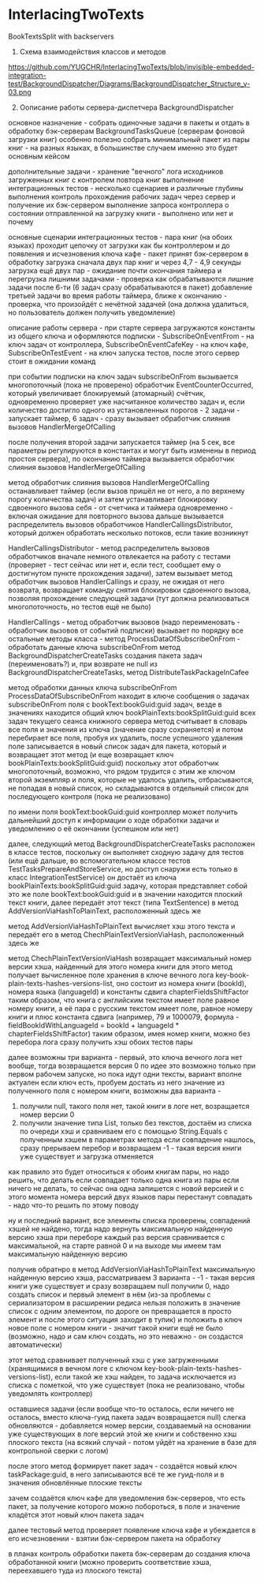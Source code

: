 # InterlacingTwoTexts
BookTextsSplit with backservers

1. Схема взаимодействия классов и методов 

https://github.com/YUGCHR/InterlacingTwoTexts/blob/invisible-embedded-integration-test/BackgroundDispatcher/Diagrams/BackgroundDispatcher_Structure_v-03.png

2. Оописание работы сервера-диспетчера BackgroundDispatcher

основное назначение - собрать одиночные задачи в пакеты и отдать в обработку бэк-серверам BackgroundTasksQueue (серверам фоновой загрузки книг)
особенно полезно собрать минимальный пакет из пары книг - на разных языках, в большинстве случаем именно это будет основным кейсом

дополнительные задачи - 
хранение "вечного" лога исходников загруженных книг с контролем повтора книг
выполнение интеграционных тестов - несколько сценариев и различные глубины выполнения
контроль прохождения рабочих задач через сервер и получение их бэк-сервером
выполнение запроса контроллера о состоянии отправленной на загрузку книги - выполнено или нет и почему

основные сценарии интеграционных тестов -
пара книг (на обоих языках) проходит цепочку от загрузки как бы контроллером и до появления и исчезновения ключа кафе - пакет принят бэк-сервером в обработку
загрузка сначала двух пар книг и через 4,7 - 4,9 секунды загрузка ещё двух пар - ожидание почти окончания таймера и перегрузка лишними задачами - 
проверка как обрабатываются лишние задачи после 6-ти (6 задач сразу обрабатываются в пакет)
добавление третьей задачи во время работы таймера, ближе к окончанию - проверка, что произойдёт с нечётной задачей (она должна удалиться, но пользователь должен получить уведомление)

описание работы сервера -
при старте сервера загружаются константы из общего ключа и оформляются подписки -
SubscribeOnEventFrom - на ключ задач от контроллера,
SubscribeOnEventСafeKey - на ключ кафе,
SubscribeOnTestEvent - на ключ запуска тестов,
после этого сервер стоит в ожидании команд

при событии подписки на ключ задач subscribeOnFrom вызывается многопоточный (пока не проверено) обработчик EventCounterOccurred, 
который увеличивает блокируемый (атомарный) счётчик, одновременно проверяет уже насчитанное количество задач и, если количество достигло одного из установленных порогов - 
2 задачи - запускает таймер, 6 задач - сразу вызывает обработчик слияния вызовов HandlerMergeOfCalling

после получения второй задачи запускается таймер (на 5 сек, все параметры регулируются в константах и могут быть изменены в период простоя сервера), 
по окончанию таймера вызывается обработчик слияния вызовов HandlerMergeOfCalling

метод обработчик слияния вызовов HandlerMergeOfCalling останавливает таймер (если вызов пришёл не от него, а по верхнему порогу количества задач) и затем устанавливает
блокировку сдвоенного вызова себя - от счетчика и таймера одновременно - включая ожидание для повторного вызова
дальше вызывается распределитель вызовов обработчиков HandlerCallingsDistributor, который должен обработать несколько потоков, если такие возникнут

HandlerCallingsDistributor - метод распределитель вызовов обработчиков вначале немного отвлекается на работу с тестами
(проверяет - тест сейчас или нет и, если тест, сообщает ему о достигнутом пункте прохождения задачи),
затем вызывает метод обработчик вызовов HandlerCallings и сразу, не ожидая от него возврата, возвращает команду снятия блокировки сдвоенного вызова, 
позволяя прохождение следующей задачи (тут должна реализоваться многопоточность, но тестов ещё не было)

HandlerCallings - метод обработчик вызовов (надо переименовать - обработчик вызовов от событий подписки) вызывает по порядку все остальные методы класса -
метод ProcessDataOfSubscribeOnFrom - обработать данные ключа subscribeOnFrom
метод BackgroundDispatcherCreateTasks создания пакета задач (переименовать?)
и, при возврате не null из BackgroundDispatcherCreateTasks, метод DistributeTaskPackageInCafee

метод обработки данных ключа subscribeOnFrom ProcessDataOfSubscribeOnFrom находит в ключе сообщения о задачах subscribeOnFrom поля с bookText:bookGuid:guid задач,
везде в значениях находится общий ключ bookPlainTexts:bookSplitGuid:guid всех задач текущего сеанса книжного сервера
метод считывает в словарь все поля и значения из ключа (значение сразу сохраняется) и потом перебирает все поля, пробуя их удалить,
после успешного удаления поле записывается в новый список задач для пакета, который и возвращает этот метод (и еще возвращает ключ bookPlainTexts:bookSplitGuid:guid)
поскольку этот обработчик многопоточный, возможно, что рядом трудится с этим же ключом второй экземпляр и поля, которые не удалось удалить, отбрасываются, 
не попадая в новый список, но складываются в отдельный список для последующего контроля (пока не реализовано)

по имени поля bookText:bookGuid:guid контроллер может получить дальнейший доступ к информации о ходе обработки задачи и уведомлению о её окончании (успешном или нет)

далее, следующий метод BackgroundDispatcherCreateTasks расположен в классе тестов, поскольку он выполняет сходную задачу для тестов
(или ещё дальше, во вспомогательном классе тестов TestTasksPrepareAndStoreService, но доступ снаружи есть только в класс IntegrationTestService)
он достаёт из ключа bookPlainTexts:bookSplitGuid:guid задачу, которая представляет собой это же поле bookText:bookGuid:guid и в значении находится плоский текст книги,
далее передаёт этот текст (типа TextSentence) в метод AddVersionViaHashToPlainText, расположенный здесь же

метод AddVersionViaHashToPlainText вычисляет хэш этого текста и передаёт его в метод ChechPlainTextVersionViaHash, расположенный здесь же

метод ChechPlainTextVersionViaHash возвращает максимальный номер версии хэша, найденный для этого номера книги
для этого метод получает вычисленное поле хранения в ключе вечного лога key-book-plain-texts-hashes-versions-list, 
оно состоит из номера книги (bookId), номера языка (languageId) и константы сдвига chapterFieldsShiftFactor таким образом, 
что книга с английским текстом имеет поле равное номеру книги, а её пара с русским текстом имеет поле, равное номеру книги и плюс константа сдвига 
(например, 79 и 1000079, формула - fieldBookIdWithLanguageId = bookId + languageId * chapterFieldsShiftFactor)
таким образом, имея номер книги, можно без перебора лога сразу получить хэш обоих тестов пары

далее возможны три варианта - первый, это ключа вечного лога нет вообще, тогда возвращается версия 0
по идее это возможно только при первом рабочем запуске, но пока идут одни тексты, вариант вполне актуален
если ключ есть, пробуем достать из него значение из полученного поля с номером книги, возможны два варианта - 
1. получили null, такого поля нет, такой книги в логе нет, возращается номер версии 0
2. получили значение типа List<TextSentence>, только без текстов, 
достаём из списка по очереди хэш и сравниваем его с помощью String.Equals с полученным хэшем в параметрах метода
если совпадение нашлось, сразу прерываем перебор и возвращаем -1 - такая версия книги уже существует и загрузка отменяется

как правило это будет относиться к обоим книгам пары, но надо решить, что делать если совпадает только одна книга из пары
если ничего не делать, то сейчас она одна запишется с новой версией и с этого момента номера версий двух языков пары перестанут совпадать - надо что-то решить по этому поводу

ну и последний вариант, все элементы списка проверены, совпадений хэшей не найдено, тогда надо вернуть максимальную найденную версию хэша
при переборе каждый раз версия сравнивается с максимальной, на старте равной 0 и на выходе мы имеем там максимальную найденную версию

получив обратнро в метод AddVersionViaHashToPlainText максимальную найденную версию хэша, рассматриваем 3 варианта - 
-1 - такая версия книги уже существует и сразу возвращаем null
получили 0, надо создать список и первый элемент в нём 
(из-за проблемы с сериализатором в расширении редиса нельзя положить в значение список с одним элементом, 
по дороге он превращается в просто элемент и после этого ситуация заходит в тупик) 
и положить в ключ новое поле с номером книги - значит такой книги ещё не было 
(возможно, надо и сам ключ создать, но это неважно - он создастся автоматически)




этот метод сравнивает полученный хэш с уже загруженными (хранящимися в вечном логе с ключом key-book-plain-texts-hashes-versions-list), 
если такой же хэш найден, то задача исключается из списка с пометкой, что уже существует (пока не реализовано, чтобы уведомлять контроллер)

оставшиеся задачи (если вообще что-то осталось, если ничего не осталось, вместо ключа-гуид пакета задач возвращается null) слегка обновляются - 
добавляется номер версии, создаваемый на основании уже существующих в логе версий этой же книги и собственно хэш плоского текста 
(на всякий случай - потом уйдёт на хранение в базе для контрольной сверки с логом)

после этого метод формирует пакет задач - создаётся новый ключ taskPackage:guid, в него записываются всё те же гуид-поля и в значения обновлённые плоские тексты

зачем создаётся ключ кафе для уведомления бэк-серверов, что есть пакет, за получение которого можно побороться, в поле и значение кладётся этот новый ключ пакета задач

далее тестовый метод проверяет появление ключа кафе и убеждается в его исчезновении - взятии бэк-сервером пакета на обработку

в планах контроль обработки пакета бэк-серверам до создания ключа обработанной книги (можно проверить соответствие хэша, переехавшего туда из плоского текста)

